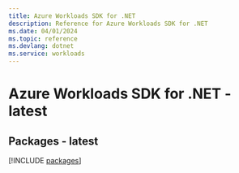 ```yaml
---
title: Azure Workloads SDK for .NET
description: Reference for Azure Workloads SDK for .NET
ms.date: 04/01/2024
ms.topic: reference
ms.devlang: dotnet
ms.service: workloads
---
```

# Azure Workloads SDK for .NET - latest
## Packages - latest
[!INCLUDE [packages](workloads-index.md)]